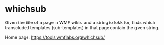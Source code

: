 # whichsub
Given the title of a page in WMF wikis, and a string to lokk for, finds which transcluded templates (sub-templates) in that page contain the given string.

Home page:
https://tools.wmflabs.org/whichsub/
